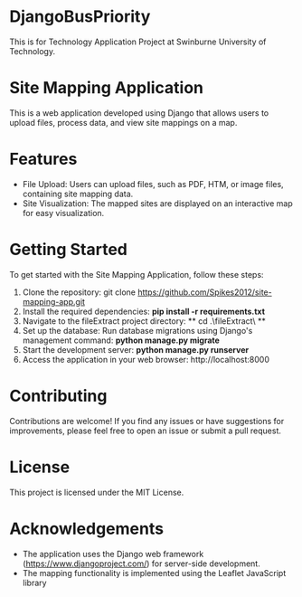 # DjangoBusPriority
This is for Technology Application Project at Swinburne University of Technology.

# Site Mapping Application
This is a web application developed using Django that allows users to upload files, process data, and view site mappings on a map.


# Features
* File Upload: Users can upload files, such as PDF, HTM, or image files, containing site mapping data.
* Site Visualization: The mapped sites are displayed on an interactive map for easy visualization.


# Getting Started
To get started with the Site Mapping Application, follow these steps:

1. Clone the repository: git clone https://github.com/Spikes2012/site-mapping-app.git
2. Install the required dependencies: **pip install -r requirements.txt**
3. Navigate to the fileExtract project directory: ** cd .\fileExtract\ **
4. Set up the database: Run database migrations using Django's management command: **python manage.py migrate**
5. Start the development server: **python manage.py runserver**
6. Access the application in your web browser: http://localhost:8000



# Contributing
Contributions are welcome! If you find any issues or have suggestions for improvements, please feel free to open an issue or submit a pull request.

# License
This project is licensed under the MIT License.

# Acknowledgements
* The application uses the Django web framework (https://www.djangoproject.com/) for server-side development.
* The mapping functionality is implemented using the Leaflet JavaScript library
